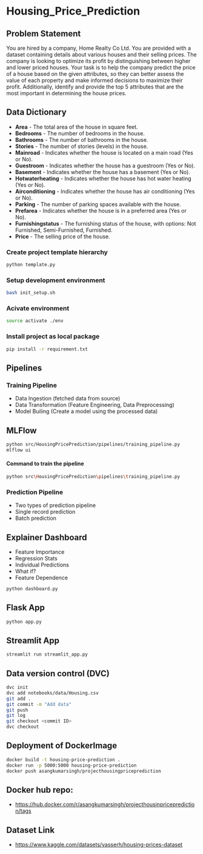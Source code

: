 # Housing_Price_Prediction

## Problem Statement

You are hired by a company, Home Realty Co Ltd. You are provided with a dataset containing details about various houses and their selling prices. The company is looking to optimize its profit by distinguishing between higher and lower priced houses. Your task is to help the company predict the price of a house based on the given attributes, so they can better assess the value of each property and make informed decisions to maximize their profit. Additionally, identify and provide the top 5 attributes that are the most important in determining the house prices.

## Data Dictionary

- **Area** - The total area of the house in square feet.
- **Bedrooms** - The number of bedrooms in the house.
- **Bathrooms** - The number of bathrooms in the house.
- **Stories** - The number of stories (levels) in the house.
- **Mainroad** - Indicates whether the house is located on a main road (Yes or No).
- **Guestroom** - Indicates whether the house has a guestroom (Yes or No).
- **Basement** - Indicates whether the house has a basement (Yes or No).
- **Hotwaterheating** - Indicates whether the house has hot water heating (Yes or No).
- **Airconditioning** - Indicates whether the house has air conditioning (Yes or No).
- **Parking** - The number of parking spaces available with the house.
- **Prefarea** - Indicates whether the house is in a preferred area (Yes or No).
- **Furnishingstatus** - The furnishing status of the house, with options: Not Furnished, Semi-Furnished, Furnished.
- **Price** - The selling price of the house.

### Create project template hierarchy
```bash
python template.py
```

### Setup development environment
```bash
bash init_setup.sh
```

### Acivate environment
```bash
source activate ./env
```

### Install project as local package
```bash
pip install -r requirement.txt
```

## Pipelines
### Training Pipeline
* Data Ingestion (fetched data from source)
* Data Transformation (Feature Engineering, Data Preprocessing)
* Model Builing (Create a model using the processed data)

## MLFlow
```bash
python src/HousingPricePrediction/pipelines/training_pipeline.py
mlflow ui
```

#### Command to train the pipeline
```bash
python src\HousingPricePrediction\pipelines\training_pipeline.py
```

### Prediction Pipeline
* Two types of prediction pipeline
* Single record prediction
* Batch prediction


## Explainer Dashboard

* Feature Importance
* Regression Stats
* Individual Predictions
* What if?
* Feature Dependence

```bash
python dashboard.py
```

## Flask App
```bash
python app.py
```

## Streamlit App
```bash
streamlit run streamlit_app.py
```

## Data version control (DVC)
```bash
dvc init
dvc add notebooks/data/Housing.csv
git add .
git commit -m "Add data"
git push
git log
git checkout <commit ID>
dvc checkout
```

## Deployment of DockerImage
```bash
docker build -t housing-price-prediction .
docker run -p 5000:5000 housing-price-prediction
docker push asangkumarsingh/projecthousingpriceprediction
```
## Docker hub repo:
* https://hub.docker.com/r/asangkumarsingh/projecthousinpriceprediction/tags

## Dataset Link
* https://www.kaggle.com/datasets/yasserh/housing-prices-dataset

